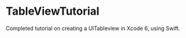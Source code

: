 TableViewTutorial
=================

Completed tutorial on creating a UITableview in Xcode 6, using Swift.
